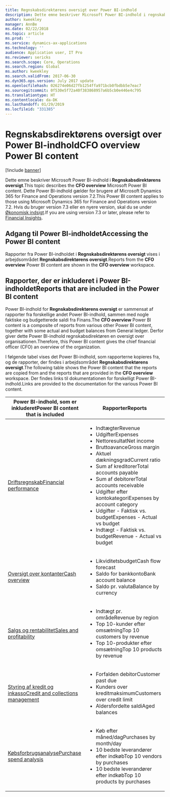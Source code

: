 ```yaml
---
title: Regnskabsdirektørens oversigt over Power BI-indhold
description: Dette emne beskriver Microsoft Power BI-indhold i regnskabsdirektørens oversigt.
author: kweekley
manager: AnnBe
ms.date: 02/22/2018
ms.topic: article
ms.prod: ''
ms.service: dynamics-ax-applications
ms.technology: ''
audience: Application user, IT Pro
ms.reviewer: sericks
ms.search.scope: Core, Operations
ms.search.region: Global
ms.author: kweekley
ms.search.validFrom: 2017-06-30
ms.dyn365.ops.version: July 2017 update
ms.openlocfilehash: 026274e06d27fb1254ffa971bcb0fbdbb5e7eac7
ms.sourcegitcommit: 0f530e5f72a40f383868957a6b5cb0e446e4c795
ms.translationtype: HT
ms.contentlocale: da-DK
ms.lasthandoff: 01/29/2019
ms.locfileid: "331385"
---
```

# <a name="cfo-overview-power-bi-content"></a><span data-ttu-id="0ca48-103">Regnskabsdirektørens oversigt over Power BI-indhold</span><span class="sxs-lookup"><span data-stu-id="0ca48-103">CFO overview Power BI content</span></span>

[!include [banner](../includes/banner.md)] 

<span data-ttu-id="0ca48-104">Dette emne beskriver Microsoft Power BI-indhold i **Regnskabsdirektørens oversigt**.</span><span class="sxs-lookup"><span data-stu-id="0ca48-104">This topic describes the **CFO overview** Microsoft Power BI content.</span></span> <span data-ttu-id="0ca48-105">Dette Power BI-indhold gælder for brugere af Microsoft Dynamics 365 for Finance and Operations version 7.2.</span><span class="sxs-lookup"><span data-stu-id="0ca48-105">This Power BI content applies to those using Microsoft Dynamics 365 for Finance and Operations version 7.2.</span></span> <span data-ttu-id="0ca48-106">Hvis du bruger version 7.3 eller en nyere version, skal du se under [Økonomisk indsigt](financial-insights.md).</span><span class="sxs-lookup"><span data-stu-id="0ca48-106">If you are using version 7.3 or later, please refer to [Financial Insights](financial-insights.md).</span></span>

## <a name="accessing-the-power-bi-content"></a><span data-ttu-id="0ca48-107">Adgang til Power BI-indholdet</span><span class="sxs-lookup"><span data-stu-id="0ca48-107">Accessing the Power BI content</span></span>

<span data-ttu-id="0ca48-108">Rapporter fra Power BI-indholdet i **Regnskabsdirektørens oversigt** vises i arbejdsområdet **Regnskabsdirektørens oversigt**.</span><span class="sxs-lookup"><span data-stu-id="0ca48-108">Reports from the **CFO overview** Power BI content are shown in the **CFO overview** workspace.</span></span>

## <a name="reports-that-are-included-in-the-power-bi-content"></a><span data-ttu-id="0ca48-109">Rapporter, der er inkluderet i Power BI-indholdet</span><span class="sxs-lookup"><span data-stu-id="0ca48-109">Reports that are included in the Power BI content</span></span>
<span data-ttu-id="0ca48-110">Power BI-indhold for **Regnskabsdirektørens oversigt** er sammensat af rapporter fra forskellige andet Power BI-indhold, sammen med nogle faktiske og budgetterede saldi fra Finans.</span><span class="sxs-lookup"><span data-stu-id="0ca48-110">The **CFO overview** Power BI content is a composite of reports from various other Power BI content, together with some actual and budget balances from General ledger.</span></span> <span data-ttu-id="0ca48-111">Derfor giver dette Power BI-indhold regnskabsdirektøren en oversigt over organisationen.</span><span class="sxs-lookup"><span data-stu-id="0ca48-111">Therefore, this Power BI content gives the chief financial officer (CFO) an overview of the organization.</span></span>

<span data-ttu-id="0ca48-112">I følgende tabel vises det Power BI-indhold, som rapporterne kopieres fra, og de rapporter, der findes i arbejdsområdet **Regnskabsdirektørens oversigt**.</span><span class="sxs-lookup"><span data-stu-id="0ca48-112">The following table shows the Power BI content that the reports are copied from and the reports that are provided in the **CFO overview** workspace.</span></span> <span data-ttu-id="0ca48-113">Der findes links til dokumentationen for forskelligt Power BI-indhold.</span><span class="sxs-lookup"><span data-stu-id="0ca48-113">Links are provided to the documentation for the various Power BI content.</span></span>

| <span data-ttu-id="0ca48-114">Power BI-indhold, som er inkluderet</span><span class="sxs-lookup"><span data-stu-id="0ca48-114">Power BI content that is included</span></span> | <span data-ttu-id="0ca48-115">Rapporter</span><span class="sxs-lookup"><span data-stu-id="0ca48-115">Reports</span></span> |
|-----------------------------------|---------|
| [<span data-ttu-id="0ca48-116">Driftsregnskab</span><span class="sxs-lookup"><span data-stu-id="0ca48-116">Financial performance</span></span>](financial-performance-power-bi-content-pack.md) | <ul><li><span data-ttu-id="0ca48-117">Indtægter</span><span class="sxs-lookup"><span data-stu-id="0ca48-117">Revenue</span></span></li><li><span data-ttu-id="0ca48-118">Udgifter</span><span class="sxs-lookup"><span data-stu-id="0ca48-118">Expenses</span></span></li><li><span data-ttu-id="0ca48-119">Nettoresultat</span><span class="sxs-lookup"><span data-stu-id="0ca48-119">Net income</span></span></li><li><span data-ttu-id="0ca48-120">Bruttoavance</span><span class="sxs-lookup"><span data-stu-id="0ca48-120">Gross margin</span></span></li><li><span data-ttu-id="0ca48-121">Aktuel dækningsgrad</span><span class="sxs-lookup"><span data-stu-id="0ca48-121">Current ratio</span></span></li><li><span data-ttu-id="0ca48-122">Sum af kreditorer</span><span class="sxs-lookup"><span data-stu-id="0ca48-122">Total accounts payable</span></span></li><li><span data-ttu-id="0ca48-123">Sum af debitorer</span><span class="sxs-lookup"><span data-stu-id="0ca48-123">Total accounts receivable</span></span></li><li><span data-ttu-id="0ca48-124">Udgifter efter kontokategori</span><span class="sxs-lookup"><span data-stu-id="0ca48-124">Expenses by account category</span></span></li><li><span data-ttu-id="0ca48-125">Udgifter - Faktisk vs. budget</span><span class="sxs-lookup"><span data-stu-id="0ca48-125">Expenses - Actual vs budget</span></span></li><li><span data-ttu-id="0ca48-126">Indtægt - Faktisk vs. budget</span><span class="sxs-lookup"><span data-stu-id="0ca48-126">Revenue - Actual vs budget</span></span></li></ul> |
| [<span data-ttu-id="0ca48-127">Oversigt over kontanter</span><span class="sxs-lookup"><span data-stu-id="0ca48-127">Cash overview</span></span>](../../financials/cash-bank-management/Cash-Overview-Power-BI-content.md) | <ul><li><span data-ttu-id="0ca48-128">Likviditetsbudget</span><span class="sxs-lookup"><span data-stu-id="0ca48-128">Cash flow forecast</span></span></li><li><span data-ttu-id="0ca48-129">Saldo for bankkonto</span><span class="sxs-lookup"><span data-stu-id="0ca48-129">Bank account balance</span></span></li><li><span data-ttu-id="0ca48-130">Saldo pr. valuta</span><span class="sxs-lookup"><span data-stu-id="0ca48-130">Balance by currency</span></span></li></ul> |
| [<span data-ttu-id="0ca48-131">Salgs og rentabilitet</span><span class="sxs-lookup"><span data-stu-id="0ca48-131">Sales and profitability</span></span>](sales-profitability-performance-content-pack.md) | <ul><li><span data-ttu-id="0ca48-132">Indtægt pr. område</span><span class="sxs-lookup"><span data-stu-id="0ca48-132">Revenue by region</span></span></li><li><span data-ttu-id="0ca48-133">Top 10-kunder efter omsætning</span><span class="sxs-lookup"><span data-stu-id="0ca48-133">Top 10 customers by revenue</span></span></li><li><span data-ttu-id="0ca48-134">Top 10-produkter efter omsætning</span><span class="sxs-lookup"><span data-stu-id="0ca48-134">Top 10 products by revenue</span></span></li></ul> |
| [<span data-ttu-id="0ca48-135">Styring af kredit og inkasso</span><span class="sxs-lookup"><span data-stu-id="0ca48-135">Credit and collections management</span></span>](../../financials/accounts-receivable/credit-collections-power-bi.md) | <ul><li><span data-ttu-id="0ca48-136">Forfalden debitor</span><span class="sxs-lookup"><span data-stu-id="0ca48-136">Customer past due</span></span></li><li><span data-ttu-id="0ca48-137">Kunders over kreditmaksimum</span><span class="sxs-lookup"><span data-stu-id="0ca48-137">Customers over credit limit</span></span></li><li><span data-ttu-id="0ca48-138">Aldersfordelte saldi</span><span class="sxs-lookup"><span data-stu-id="0ca48-138">Aged balances</span></span></li></ul> |
| [<span data-ttu-id="0ca48-139">Købsforbrugsanalyse</span><span class="sxs-lookup"><span data-stu-id="0ca48-139">Purchase spend analysis</span></span>](../../financials/accounts-receivable/credit-collections-power-bi.md) | <ul><li><span data-ttu-id="0ca48-140">Køb efter måned/dag</span><span class="sxs-lookup"><span data-stu-id="0ca48-140">Purchases by month/day</span></span></li><li><span data-ttu-id="0ca48-141">10 bedste leverandører efter indkøb</span><span class="sxs-lookup"><span data-stu-id="0ca48-141">Top 10 vendors by purchases</span></span></li><li><span data-ttu-id="0ca48-142">10 bedste leverandører efter indkøb</span><span class="sxs-lookup"><span data-stu-id="0ca48-142">Top 10 products by purchases</span></span></li></ul> |

